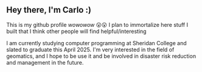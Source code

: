 ## Hey there, I'm Carlo :)

This is my github profile *wowowow* 😮😮 I plan to immortalize here stuff I built that I think other people will find helpful/interesting

I am currently studying computer programming at Sheridan College and slated to graduate this April 2025. I'm very interested in the field of geomatics, and I hope to be use it and be involved in disaster risk reduction and management in the future.

<!--
**carlomaximo/carlomaximo** is a ✨ _special_ ✨ repository because its `README.md` (this file) appears on your GitHub profile.

Here are some ideas to get you started:

- 🔭 I’m currently working on ...
- 🌱 I’m currently learning ...
- 👯 I’m looking to collaborate on ...
- 🤔 I’m looking for help with ...
- 💬 Ask me about ...
- 📫 How to reach me: ...
- 😄 Pronouns: ...
- ⚡ Fun fact: ...
-->
